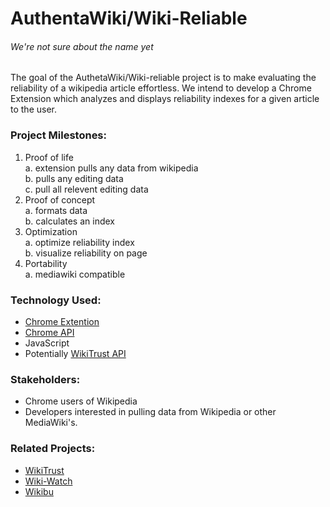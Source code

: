 # AuthentaWiki/Wiki-Reliable 
###### We're not sure about the name yet

The goal of the AuthetaWiki/Wiki-reliable project is to make evaluating the reliability of a wikipedia article effortless. We intend to develop a Chrome Extension which analyzes and displays reliability indexes for a given article to the user.


### Project Milestones:
1. Proof of life  
  a. extension pulls any data from wikipedia  
  b. pulls any editing data  
  c. pull all relevent editing data  
2. Proof of concept  
  a. formats data  
  b. calculates an index  
3. Optimization  
  a. optimize reliability index  
  b. visualize reliability on page  
4. Portability  
  a. mediawiki compatible  
 
### Technology Used:
- [Chrome Extention](http://developer.chrome.com/extensions/index.html)
- [Chrome API](http://developer.chrome.com/extensions/api_index.html)
- JavaScript
- Potentially [WikiTrust API](http://www.wikitrust.net/vandalism-api)

### Stakeholders:
- Chrome users of Wikipedia
- Developers interested in pulling data from Wikipedia or other MediaWiki's.

### Related Projects:
- [WikiTrust](http://www.wikitrust.net/)
- [Wiki-Watch](http://en.wiki-watch.de/)
- [Wikibu](http://www.wikibu.ch/)
